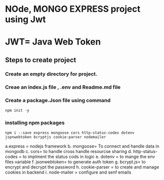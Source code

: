 # NOde, MONGO EXPRESS project using Jwt

# JWT= Java Web Token


## Steps to create project

### Create an empty directory for project.

### Creae an index.js file , .env and Readme.md file 

### Create a package.Json file using command

`npm init -y`


### installing npm packages

`npm i --save express mongoose cors http-status-codes dotenv jspnwebtoken bcryptjs cookie-parser nodemailer`

a.express = nodejs framework
b. mongoose= To connect and handle data in mongodb
c. cors= to handle cross handle resourcse sharing
d. http-status-codes = to implment the status cods in logic
e. dotenv = to mange the env files variable
f. jsonwebtoken= to generate auth token
g. bcrypt.js= to encrypt and decrypt the password
h. cookie-parser = to create and manage cookies in backend
i. node-mailer = configure and senf emails